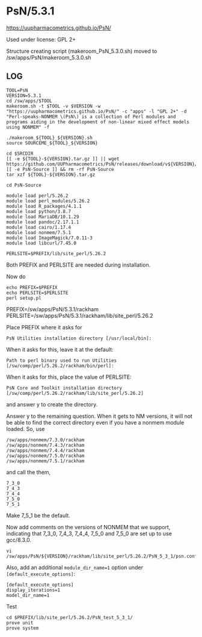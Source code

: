 PsN/5.3.1
========================

<https://uupharmacometrics.github.io/PsN/>

Used under license:
GPL 2+


Structure creating script (makeroom_PsN_5.3.0.sh) moved to /sw/apps/PsN/makeroom_5.3.0.sh

LOG
---

    TOOL=PsN
    VERSION=5.3.1
    cd /sw/apps/$TOOL    
    makeroom.sh -t $TOOL -v $VERSION -w "https://uupharmacometrics.github.io/PsN/" -c "apps" -l "GPL 2+" -d "Perl-speaks-NONMEM \(PsN\) is a collection of Perl modules and programs aiding in the development of non-linear mixed effect models using NONMEM" -f

    ./makeroom_${TOOL}_${VERSION}.sh
    source SOURCEME_${TOOL}_${VERSION}

    cd $SRCDIR
    [[ -e ${TOOL}-${VERSION}.tar.gz ]] || wget https://github.com/UUPharmacometrics/PsN/releases/download/v${VERSION}/${TOOL}-${VERSION}.tar.gz
    [[ -e PsN-Source ]] && rm -rf PsN-Source
    tar xzf ${TOOL}-${VERSION}.tar.gz

    cd PsN-Source

    module load perl/5.26.2
    module load perl_modules/5.26.2
    module load R_packages/4.1.1
    module load python/3.8.7
    module load MariaDB/10.1.29
    module load pandoc/2.17.1.1
    module load cairo/1.17.4
    module load nonmem/7.5.1
    module load ImageMagick/7.0.11-3
    module load libcurl/7.45.0

    PERLSITE=$PREFIX/lib/site_perl/5.26.2

Both PREFIX and PERLSITE are needed during installation.

Now do

    echo PREFIX=$PREFIX
    echo PERLSITE=$PERLSITE
    perl setup.pl

PREFIX=/sw/apps/PsN/5.3.1/rackham
PERLSITE=/sw/apps/PsN/5.3.1/rackham/lib/site_perl/5.26.2

Place PREFIX where it asks for

    PsN Utilities installation directory [/usr/local/bin]:

When it asks for this, leave it at the default:

    Path to perl binary used to run Utilities [/sw/comp/perl/5.26.2/rackham/bin/perl]:

When it asks for this, place the value of PERLSITE:

    PsN Core and Toolkit installation directory [/sw/comp/perl/5.26.2/rackham/lib/site_perl/5.26.2]

and answer y to create the directory.

Answer y to the remaining question.  When it gets to NM versions, it will not
be able to find the correct directory even if you have a nonmem module loaded.
So, use

    /sw/apps/nonmem/7.3.0/rackham
    /sw/apps/nonmem/7.4.3/rackham
    /sw/apps/nonmem/7.4.4/rackham
    /sw/apps/nonmem/7.5.0/rackham
    /sw/apps/nonmem/7.5.1/rackham

and call the them,

    7_3_0
    7_4_3
    7_4_4
    7_5_0
    7_5_1

Make 7_5_1 be the default.

Now add comments on the versions of NONMEM that we support, indicating that
7_3_0, 7_4_3, 7_4_4, 7_5_0 and 7_5_0 are set up to use gcc/8.3.0.

    vi /sw/apps/PsN/${VERSION}/rackham/lib/site_perl/5.26.2/PsN_5_3_1/psn.conf

Also, add an additional `module_dir_name=1` option under `[default_execute_options]`:

    [default_execute_options]
    display_iterations=1
    model_dir_name=1

Test

    cd $PREFIX/lib/site_perl/5.26.2/PsN_test_5_3_1/
    prove unit
    prove system




